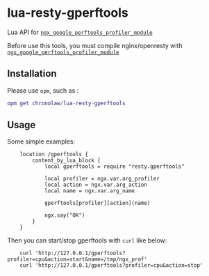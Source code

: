 # lua-resty-gperftools
Lua API for [`ngx_google_perftools_profiler_module`](https://github.com/chronolaw/ngx_google_perftools_profiler_module)

Before use this tools, you must compile nginx/openresty with 
[`ngx_google_perftools_profiler_module`](https://github.com/chronolaw/ngx_google_perftools_profiler_module)

## Installation

Please use `opm`, such as :

```lua
opm get chronolaw/lua-resty-gperftools
```

## Usage

Some simple examples:

```nginx
    location /gperftools {
        content_by_lua_block {
            local gperftools = require "resty.gperftools"

            local profiler = ngx.var.arg_profiler
            local action = ngx.var.arg_action
            local name = ngx.var.arg_name

            gperftools[profiler][action](name)

            ngx.say("OK")
        }
    }
```

Then you can start/stop gperftools with `curl` like below:

```shell
    curl 'http://127.0.0.1/gperftools?profiler=cpu&action=start&name=/tmp/ngx_prof'
    curl 'http://127.0.0.1/gperftools?profiler=cpu&action=stop'
```
